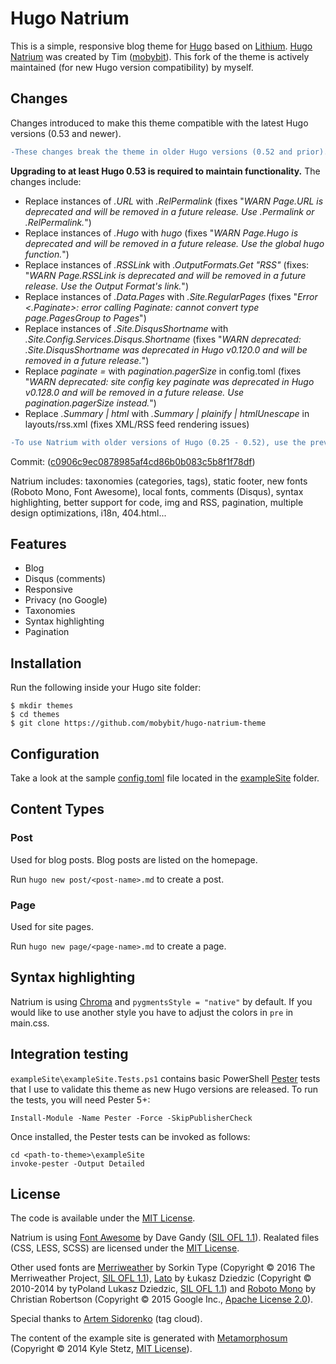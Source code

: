 # Hugo Natrium
This is a simple, responsive blog theme for [Hugo](https://gohugo.io/) based on [Lithium](https://github.com/jrutheiser/hugo-lithium-theme.git). [Hugo Natrium](https://github.com/mobybit/hugo-natrium-theme) was created by Tim ([mobybit](https://github.com/mobybit)). This fork of the theme is actively maintained (for new Hugo version compatibility) by myself.

## Changes
Changes introduced to make this theme compatible with the latest Hugo versions (0.53 and newer).

```diff
-These changes break the theme in older Hugo versions (0.52 and prior).
```
**Upgrading to at least Hugo 0.53 is required to maintain functionality.** The changes include:

* Replace instances of *.URL* with *.RelPermalink* (fixes "*WARN Page.URL is deprecated and will be removed in a future release. Use .Permalink or .RelPermalink.*")
* Replace instances of *.Hugo* with *hugo* (fixes "*WARN Page.Hugo is deprecated and will be removed in a future release. Use the global hugo function.*")
* Replace instances of *.RSSLink* with *.OutputFormats.Get "RSS"* (fixes: "*WARN Page.RSSLink is deprecated and will be removed in a future release. Use the Output Format's link.*")
* Replace instances of *.Data.Pages* with *.Site.RegularPages* (fixes "*Error <.Paginate>: error calling Paginate: cannot convert type page.PagesGroup to Pages*")
* Replace instances of *.Site.DisqusShortname* with *.Site.Config.Services.Disqus.Shortname* (fixes "*WARN deprecated: .Site.DisqusShortname was deprecated in Hugo v0.120.0 and will be removed in a future release.*")
* Replace *paginate =* with *pagination.pagerSize* in config.toml (fixes "*WARN  deprecated: site config key paginate was deprecated in Hugo v0.128.0 and will be removed in a future release. Use pagination.pagerSize instead.*")
* Replace *.Summary | html* with *.Summary | plainify | htmlUnescape* in layouts/rss.xml (fixes XML/RSS feed rendering issues)

```diff
-To use Natrium with older versions of Hugo (0.25 - 0.52), use the previous commit from mobybit
```
Commit: ([c0906c9ec0878985af4cd86b0b083c5b8f1f78df](https://github.com/mobybit/hugo-natrium-theme/tree/c0906c9ec0878985af4cd86b0b083c5b8f1f78df))

Natrium includes: taxonomies (categories, tags), static footer, new fonts (Roboto Mono, Font Awesome), local fonts, comments (Disqus), syntax highlighting, better support for code, img and RSS, pagination, multiple design optimizations, i18n, 404.html...


## Features
- Blog
- Disqus (comments)
- Responsive
- Privacy (no Google)
- Taxonomies
- Syntax highlighting
- Pagination


## Installation
Run the following inside your Hugo site folder:

```
$ mkdir themes
$ cd themes
$ git clone https://github.com/mobybit/hugo-natrium-theme
```


## Configuration
Take a look at the sample [config.toml](https://github.com/neil-sabol/hugo-natrium-theme/blob/master/exampleSite/config.toml)
file located in the [exampleSite](https://github.com/neil-sabol/hugo-natrium-theme/blob/master/exampleSite) folder.


## Content Types

### Post
Used for blog posts. Blog posts are listed on the homepage.

Run `hugo new post/<post-name>.md` to create a post.

### Page
Used for site pages.

Run `hugo new page/<page-name>.md` to create a page.


## Syntax highlighting
Natrium is using [Chroma](https://gohugo.io/content-management/syntax-highlighting/) and `pygmentsStyle = "native"` by default. If you would like to use another style you have to adjust the colors in `pre` in main.css.


## Integration testing
`exampleSite\exampleSite.Tests.ps1` contains basic PowerShell [Pester](https://github.com/pester/Pester) tests that I use to validate this theme as new Hugo versions are released. To run the tests, you will need Pester 5+:

```
Install-Module -Name Pester -Force -SkipPublisherCheck
```

Once installed, the Pester tests can be invoked as follows:

```
cd <path-to-theme>\exampleSite
invoke-pester -Output Detailed
```


## License
The code is available under the [MIT License](https://github.com/mobybit/hugo-natrium-theme/blob/master/LICENSE.md). 

Natrium is using [Font Awesome](http://fontawesome.io) by Dave Gandy ([SIL OFL 1.1](http://scripts.sil.org/OFL)). Realated files (CSS, LESS, SCSS) are licensed under the [MIT License](http://opensource.org/licenses/mit-license.html).

Other used fonts are [Merriweather](https://github.com/EbenSorkin/Merriweather) by Sorkin Type (Copyright © 2016 The Merriweather Project, [SIL OFL 1.1](http://scripts.sil.org/OFL)), [Lato](http://www.latofonts.com/) by Łukasz Dziedzic (Copyright © 2010-2014 by tyPoland Lukasz Dziedzic, [SIL OFL 1.1](http://scripts.sil.org/OFL)) and [Roboto Mono](https://github.com/google/roboto/) by Christian Robertson (Copyright © 2015 Google Inc., [Apache License 2.0](http://www.apache.org/licenses/LICENSE-2.0)).

Special thanks to [Artem Sidorenko](https://www.sidorenko.io/post/2017/07/nice-tagcloud-with-hugo/) (tag cloud).

The content of the example site is generated with [Metamorphosum](http://metaphorpsum.com/) (Copyright © 2014 Kyle Stetz, [MIT License](https://github.com/kylestetz/metaphorpsum/blob/master/LICENSE.md)).
